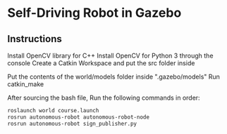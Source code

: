 # Self-Driving Robot in Gazebo

## Instructions

Install OpenCV library for C++
Install OpenCV for Python 3 through the console
Create a Catkin Workspace and put the src folder inside

Put the contents of the world/models folder inside ".gazebo/models"
Run catkin_make

After sourcing the bash file,
Run the following commands in order:

```sh
roslaunch world course.launch
rosrun autonomous-robot autonomous-robot-node
rosrun autonomous-robot sign_publisher.py
```





